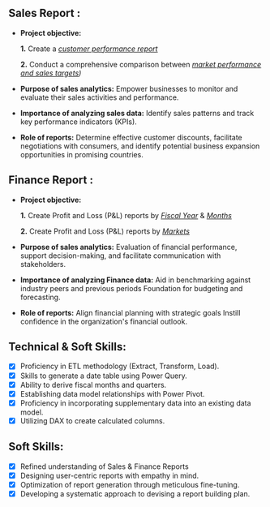 ## Sales Report :


- **Project objective:** 

    **1.** Create a _[customer performance report]((https://github.com/SaasthaSreeNandanP/Excel-Sales-Analytics/blob/main/AtliQ_Cutomer%20Net%20Sales%20Performnce_All.pdf))_ 

    **2.** Conduct a comprehensive comparison between _[market performance and sales targets](https://github.com/SaasthaSreeNandanP/Excel-Sales-Analytics/blob/main/AtliQ_Market%20Performnce_Report.pdf))_

- **Purpose of sales analytics:** Empower businesses to monitor and evaluate their sales activities and performance.

- **Importance of analyzing sales data:** Identify sales patterns and track key performance indicators (KPIs).

- **Role of reports:** Determine effective customer discounts, facilitate negotiations with consumers, and identify potential business expansion opportunities in promising countries.


## Finance Report :

- **Project objective:** 

    **1.** Create Profit and Loss (P&L) reports by _[Fiscal Year]((https://github.com/SaasthaSreeNandanP/Excel-Sales-Analytics/blob/main/AtliQ_P%26L_Report.pdf))_ & _[Months]((https://github.com/SaasthaSreeNandanP/Excel-Sales-Analytics/blob/main/AtliQ_P%26L%20Months_Report.pdf))_ 

   **2.** Create Profit and Loss (P&L) reports by _[Markets]((https://github.com/SaasthaSreeNandanP/Excel-Sales-Analytics/blob/main/AtliQ_P%26L%20Markets_Report.pdf))_

- **Purpose of sales analytics:** Evaluation of financial performance, support decision-making, and facilitate communication with stakeholders.

- **Importance of analyzing Finance data:** Aid in benchmarking against industry peers and previous periods Foundation for budgeting and forecasting.

- **Role of reports:** Align financial planning with strategic goals Instill confidence in the organization's financial outlook.


## Technical & Soft Skills:
- [x]	Proficiency in ETL methodology (Extract, Transform, Load).
- [x]	Skills to generate a date table using Power Query.
- [x]	Ability to derive fiscal months and quarters.
- [x]	Establishing data model relationships with Power Pivot.
- [x]	Proficiency in incorporating supplementary data into an existing data model.
- [x]	Utilizing DAX to create calculated columns.

## Soft Skills:
- [x]	Refined understanding of Sales & Finance Reports
- [x]	Designing user-centric reports with empathy in mind.
- [x]	Optimization of report generation through meticulous fine-tuning.
- [x]	Developing a systematic approach to devising a report building plan.
